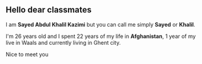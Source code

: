 ## Hello dear classmates 

I am **Sayed Abdul Khalil Kazimi** but you can call me simply **Sayed** or **Khalil**.

I'm 26 years old and I spent 22 years of my life in **Afghanistan**, 1 year of my live in Waals and currently living in Ghent city.

Nice to meet you



